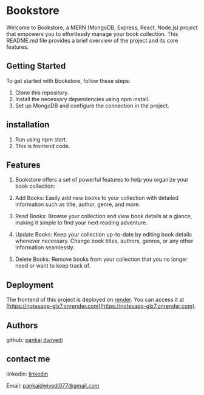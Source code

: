 # Bookstore

Welcome to Bookstore, a MERN (MongoDB, Express, React, Node.js) project that empowers you to effortlessly manage your book collection. This README.md file provides a brief overview of the project and its core features.

## Getting Started

To get started with Bookstore, follow these steps:

1. Clone this repository.
2. Install the necessary dependencies using npm install.
3. Set up MongoDB and configure the connection in the project.

## installation

1. Run using npm start.
2. This is frontend code.

## Features

1. Bookstore offers a set of powerful features to help you organize your book collection:

2. Add Books: Easily add new books to your collection with detailed information such as title, author, genre, and more.

3. Read Books: Browse your collection and view book details at a glance, making it simple to find your next reading adventure.

4. Update Books: Keep your collection up-to-date by editing book details whenever necessary. Change book titles, authors, genres, or any other information seamlessly.

5. Delete Books: Remove books from your collection that you no longer need or want to keep track of.

## Deployment

The frontend of this project is deployed on [render](https://render.com/). You can access it at [https://notesapp-glx7.onrender.com](https://notesapp-glx7.onrender.com).

## Authors

github: [pankaj dwivedi](https://github.com/pankajdwivedi077)

## contact me 

linkedin: [linkedin](https://www.linkedin.com/in/pankaj-dwivedi-/)

Email: pankajdwivedi077@gmail.com
